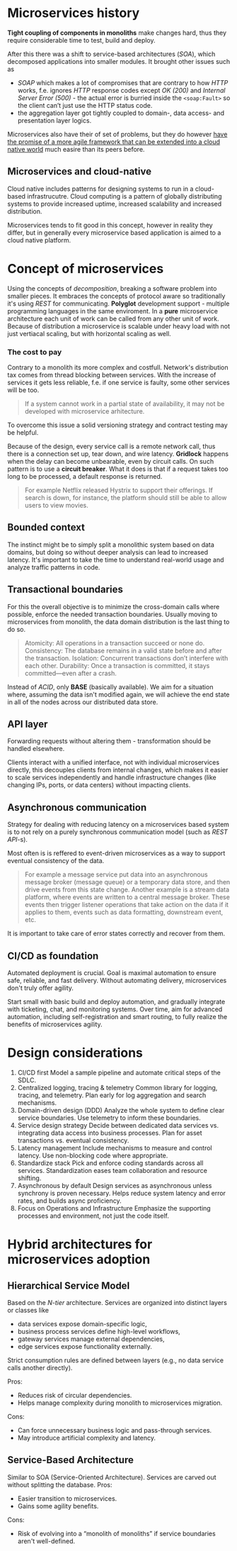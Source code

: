 # Microservices history
**Tight coupling of components in monoliths** make changes hard, thus they require considerable time to test, build and deploy.

After this there was a shift to service-based architectures (_SOA_), which decomposed applications into smaller modules. It brought other issues such as
* _SOAP_ which makes a lot of compromises that are contrary to how _HTTP_ works, f.e. ignores _HTTP_ response codes except _OK (200)_ and _Internal Server Error (500)_ - the actual error is burried inside the `<soap:Fault>` so the client can’t just use the HTTP status code.
* the aggregation layer got tightly coupled to domain-, data access- and presentation layer logics.

Microservices also have their of set of problems, but they do however <u>have the promise of a more agile framework that can be extended into a cloud native world</u> much easire than its peers before.
## Microservices and cloud-native
Cloud native includes patterns for designing systems to run in a cloud-based infrastrucutre. Cloud computing is a pattern of globally distributing systems to provide increased uptime, increased scalability and increased distribution. 

Microservices tends to fit good in this concept, however in reality they differ, but in generally every microservice based application is aimed to a cloud native platform.
# Concept of microservices 
Using the concepts of _decomposition_, breaking a software problem into smaller pieces.
It embraces the concepts of protocol aware so traditionally it's using _REST_ for communicating.
**Polyglot** development support - multiple programming languages in the same enviroment.
In a **pure** microservice architecture each unit of work can be called from any other unit of work.
Because of distribution a microservice is scalable under heavy load with not just vertiacal scaling, but with horizontal scaling as well. 
### The cost to pay
Contrary to a monolith its more complex and costfull. 
Network's distribution tax comes from thread blocking between services.
With the increase of services it gets less reliable, f.e. if one service is faulty, some other services will be too.
> If a system cannot work in a partial state of availability, it may not be developed with microservice arhitecture.

To overcome this issue a solid versioning strategy and contract testing may be helpful.

Because of the design, every service call is a remote network call, thus there is a connection set up, tear down, and wire latency. **Gridlock** happens when the delay can become unbearable, even by circuit calls. On such pattern is to use a **circuit breaker**. What it does is that if a request takes too long to be processed, a default response is returned. 
> For example Netflix released Hystrix to support their offerings. If search is down, for instance, the platform should still be able to allow users to view movies.
## Bounded context
The instinct might be to simply split a monolithic system based on data domains, but doing so without deeper analysis can lead to increased latency. It's important to take the time to understand real-world usage and analyze traffic patterns in code.
## Transactional boundaries
For this the overall objective is to minimize the cross-domain calls where possible, enforce the needed transaction boundaries. Usually moving to microservices from monolith, the data domain distribution is the last thing to do so.

> Atomicity: All operations in a transaction succeed or none do.
> Consistency: The database remains in a valid state before and after the transaction.
> Isolation: Concurrent transactions don’t interfere with each other. 
> Durability: Once a transaction is committed, it stays committed—even after a crash.
> 
Instead of _ACID_, only **BASE** (basically available). We aim for a situation where, assuming the data isn't modified again, we will achieve the end state in all of the nodes across our distributed data store.
## API layer
Forwarding requests without altering them - transformation should be handled elsewhere.

Clients interact with a unified interface, not with individual microservices directly, this decouples clients from internal changes, which makes it easier to scale services independently and handle infrastructure changes (like changing IPs, ports, or data centers) without impacting clients.
## Asynchronous communication
Strategy for dealing with reducing latency on a microservices based system is to not rely on a purely synchronous communication model (such as _REST API_-s).

Most often is is reffered to event-driven microservices as a way to support eventual consistency of the data.
> For example a message service put data into an asynchronous message broker (message queue) or a temporary data store, and then drive events from this state change.
> Another example is a stream data platform, where events are written to a central message broker. These events then trigger listener operations that take action on the data if it applies to them, events such as data formatting, downstream event, etc.

It is important to take care of error states correctly and recover from them.
## CI/CD as foundation
Automated deployment is crucial. Goal is maximal automation to ensure safe, reliable, and fast delivery. Without automating delivery, microservices don't truly offer agility.

Start small with basic build and deploy automation, and gradually integrate with ticketing, chat, and monitoring systems. Over time, aim for advanced automation, including self-registration and smart routing, to fully realize the benefits of microservices agility.
# Design considerations
1. CI/CD first
Model a sample pipeline and automate critical steps of the SDLC.
2. Centralized logging, tracing & telemetry
Common library for logging, tracing, and telemetry.
Plan early for log aggregation and search mechanisms.
3. Domain-driven design (DDD)
Analyze the whole system to define clear service boundaries.
Use telemetry to inform these boundaries.
4. Service design strategy
Decide between dedicated data services vs. integrating data access into business processes.
Plan for asset transactions vs. eventual consistency.
5. Latency management
Include mechanisms to measure and control latency.
Use non-blocking code where appropriate.
6. Standardize stack
Pick and enforce coding standards across all services.
Standardization eases team collaboration and resource shifting.
7. Asynchronous by default
Design services as asynchronous unless synchrony is proven necessary.
Helps reduce system latency and error rates, and builds async proficiency.
8. Focus on Operations and Infrastructure
Emphasize the supporting processes and environment, not just the code itself.
# Hybrid architectures for microservices adoption
## Hierarchical Service Model
Based on the _N-tier_ architecture.
Services are organized into distinct layers or classes like
- data services expose domain-specific logic,
- business process services define high-level workflows,
- gateway services manage external dependencies,
- edge services expose functionality externally.

Strict consumption rules are defined between layers (e.g., no data service calls another directly).

Pros: 
- Reduces risk of circular dependencies.
- Helps manage complexity during monolith to microservices migration. 

Cons:
- Can force unnecessary business logic and pass-through services.
- May introduce artificial complexity and latency.
## Service-Based Architecture
Similar to SOA (Service-Oriented Architecture).
Services are carved out without splitting the database.
Pros:
- Easier transition to microservices.
- Gains some agility benefits.

Cons:
- Risk of evolving into a “monolith of monoliths” if service boundaries aren't well-defined.
<!--stackedit_data:
eyJoaXN0b3J5IjpbMTU1MjkyMTI2LDY3MTM5OTY0Nl19
-->